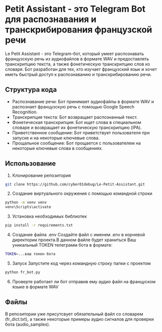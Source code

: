 # Petit Assistant - это Telegram Bot для распознавания и транскрибирования французской речи
Le Petit Assistant - это Telegram-бот, который умеет распознавать французскую речь из аудиофайлов в формате WAV и предоставлять транскрипцию текста, а также фонетическую транскрипцию слов из словаря. 
Бот разработан для тех, кто изучает французский язык и хочет иметь быстрый доступ к распознаванию и транскрибированию речи.

## Структура кода
- Распознавание речи: Бот принимает аудиофайлы в формате WAV и распознает французскую речь с помощью Google Speech Recognition.
- Транскрипция текста: Бот возвращает распознанный текст.
- Фонетическая транскрипция: Бот ищет слова в специальном словаре и возвращает их фонетическую транскрипцию (IPA).
- Приветственное сообщение: Бот приветствует пользователя при запуске и на некоторые ключевые слова.
- Прощальное сообщение: Бот прощается с пользователем на некоторые ключевые слова в сообщениях.

## Использование
1. Клонирование репозитория
```bash
git clone https://github.com/cyber01debug/Le-Petit-Assistant.git
```

2. Создание виртуального окружения c помощью командной строки
```bash
python -m venv venv
venv\Scripts\activate
```

3. Установка необходимых библиотек
```bash
pip install -r requirements.txt
```

4. Создание файла .env
Создайте файл с именем .env в корневой директории проекта.В данном файле будет храниться Ваш уникальный TOKEN телеграмм бота в формате:
```bash 
TOKEN=...ваш токен бота
```

5. Запуск
Запустите код через командную строку папки с проектом
```bash
python fr_bot.py
```

6. Проверте работает ли бот отправив ему аудио файл на француском языке в формате WAV

## Файлы
В репозитории уже присутсвует обязательный файл со словарем (fr_dict.txt), а также некоторые примеры аудио сигналов для проверки бота (audio_samples). 
    
